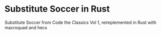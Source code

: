 # Substitute Soccer in Rust

Substitute Soccer from Code the Classics Vol 1, reimplemented in Rust with macroquad and hecs
